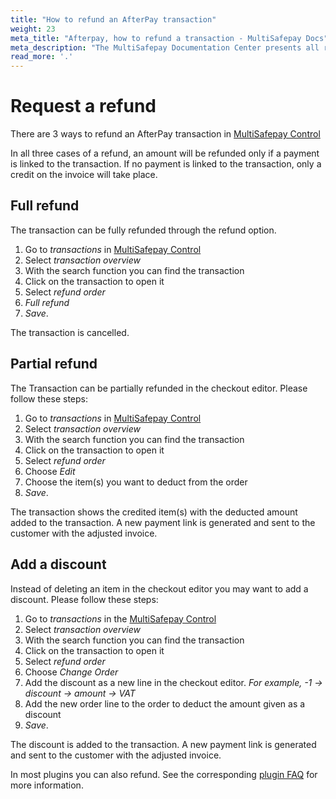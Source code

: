 ```yaml
---
title: "How to refund an AfterPay transaction"
weight: 23
meta_title: "Afterpay, how to refund a transaction - MultiSafepay Docs"
meta_description: "The MultiSafepay Documentation Center presents all relevant information about our Plugins and API. You can also find support pages for Payment Methods, Tools and General Questions as well as the contact details of our Support and Integration Teams."
read_more: '.'
---
```


# Request a refund 

There are 3 ways to refund an AfterPay transaction in [MultiSafepay Control](https://merchant.multisafepay.com)

In all three cases of a refund, an amount will be refunded only if a payment is linked to the transaction. If no payment is linked to the transaction, only a credit on the invoice will take place.

## Full refund
The transaction can be fully refunded through the refund option.

1. Go to _transactions_ in [MultiSafepay Control](https://merchant.multisafepay.com)
2. Select _transaction overview_
3. With the search function you can find the transaction
4. Click on the transaction to open it
5. Select _refund order_
6. _Full refund_
7. _Save_.

The transaction is cancelled.

## Partial refund
The Transaction can be partially refunded in the checkout editor. Please follow these steps:

1. Go to _transactions_ in [MultiSafepay Control](https://merchant.multisafepay.com)
2. Select _transaction overview_
3. With the search function you can find the transaction
4. Click on the transaction to open it
5. Select _refund order_
6. Choose _Edit_
7. Choose the item(s) you want to deduct from the order
8. _Save_.

The transaction shows the credited item(s) with the deducted amount added to the transaction.
A new payment link is generated and sent to the customer with the adjusted invoice.

## Add a discount
Instead of deleting an item in the checkout editor you may want to add a discount. Please follow these steps:

1. Go to _transactions_ in the [MultiSafepay Control](https://merchant.multisafepay.com)
2. Select _transaction overview_
3. With the search function you can find the transaction
4. Click on the transaction to open it
5. Select _refund order_
6. Choose _Change Order_
7. Add the discount as a new line in the checkout editor. _For example, -1 -> discount -> amount -> VAT_
8. Add the new order line to the order to deduct the amount given as a discount
9. _Save_.

The discount is added to the transaction.
A new payment link is generated and sent to the customer with the adjusted invoice.

In most plugins you can also refund. See the corresponding [plugin FAQ](/integrations/plugins) for more information.


